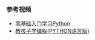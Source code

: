### 参考视频
  - [零基础入门学习Python](https://www.bilibili.com/video/av45955233)
  - [教孩子学编程(PYTHON语言版)](https://www.bilibili.com/video/av62855163)
